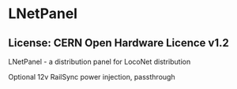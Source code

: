 # LNetPanel
## License: CERN Open Hardware Licence v1.2


LNetPanel - a distribution panel for LocoNet distribution

Optional 12v RailSync power injection, passthrough


